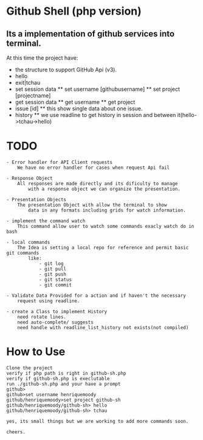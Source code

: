 Github Shell (php version)
==========================
Its a implementation of github services into terminal.
------------------------------------------------------

At this time the project have:

* the structure to support GitHub Api (v3).
*  hello
*  exit|tchau
* set session data
** set username [githubusername]
** set project  [projectname]
* get session data
** get username
** get project
* issue [id]
** this show single data about one issue.
* history
** we use readline to get history in session and between it(hello->tchau->hello)

TODO
====
	- Error handler for API Client requests
		We have no error handler for cases when request Api fail

	- Response Object
		All responses are made directly and its dificulty to manage
			with a response object we can organize the presentation.

	- Presentation Objects
		The presentation Object with allow the terminal to show
			data in any formats including grids for watch information.

	- implement the command watch
		This command allow user to watch some commands exacly watch do in bash
	
	- local commands
		The Idea is setting a local repo for reference and permit basic git commands
			like:
				- git log
				- git pull
				- git push
				- git status
				- git commit
	
	- Validate Data Provided for a action and if haven't the necessary
		request using readline.			
	
	- create a Class to implement History
		need rotate lines.
		need auto-complete/ suggests
		need handle with readline_list_history not exists(not compiled)

How to Use
==========
	Clone the project
	verify if php path is right in github-sh.php
	verify if github-sh.php is execlutable
	run ./github-sh.php and your have a prompt
	github>
	github>set username henriquemoody
	github/henriquemoody>set project github-sh 
	github/henriquemoody/github-sh> hello
	github/henriquemoody/github-sh> tchau

	yes, its small things but we are working to add more commands soon.

	cheers.

